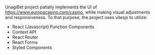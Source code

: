 UnagiBet project patially implements the UI of https://www.europacasino.com/casino, while making visual adjustments and responsiveness.
To that purpose, the project uses vitesjs to utilize:
- React (Javascript) Function Components
- Context API
- React Router
- React Forms
- Styled Components